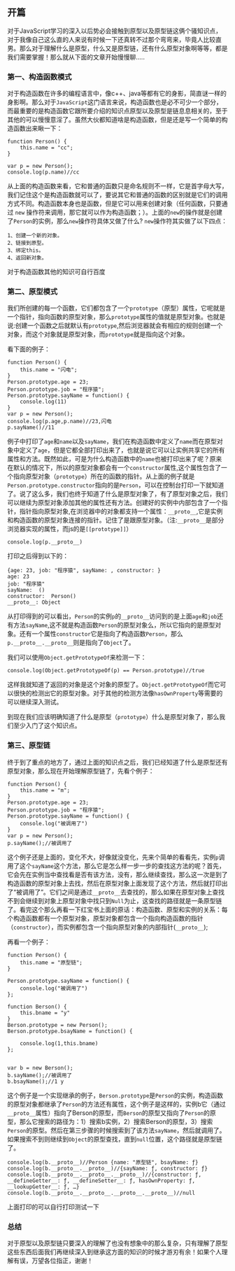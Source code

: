 

## 开篇
对于JavaScript学习的深入以后势必会接触到原型以及原型链这俩个骚知识点，对于我像自己这么直的人来说有时候一下还真转不过那个弯弯来，毕竟人比较直男。那么对于理解什么是原型，什么又是原型链，还有什么原型对象啊等等，都是我们需要掌握！那么就从下面的文章开始慢慢聊…..

### 第一、构造函数模式
对于构造函数在许多的编程语言中，像c++、java等都有它的身影，简直谜一样的身影啊。那么对于`JavaScript`这门语言来说，构造函数也是必不可少一个部分，而最重要的是构造函数它跟所要介绍的知识点原型以及原型是链息息相关的，至于其他的可以慢慢意淫了。虽然大伙都知道啥是构造函数，但是还是写一个简单的构造函数出来瞅一下：
```
function Person() {
    this.name = "cc";
}

var p = new Person();
console.log(p.name)//cc
```
从上面的构造函数来看，它和普通的函数只是命名规则不一样，它是首字母大写，我们记住这个是构造函数就可以了，要说其它和普通的函数的区别就是它们的调用方式不同。构造函数本身也是函数，但是它可以用来创建对象（任何函数，只要通过 `new` 操作符来调用，那它就可以作为构造函数；）。上面的`new`的操作就是创建了`Person`的实例，那么`new`操作符具体又做了什么? `new`操作符其实做了以下四点：
```
1、创建一个新的对象。
2、链接到原型。
3、绑定this。
4、返回新对象。
```
对于构造函数其他的知识可自行百度

### 第二、原型模式
我们所创建的每一个函数，它们都包含了一个`prototype`（原型）属性，它呢就是一个指针，指向函数的原型对象，那么`prototype`属性的值就是原型对象。也就是说:创建一个函数之后就默认有`prototype`,然后浏览器就会有相应的规则创建一个对象，而这个对象就是原型对象，而`prototype`就是指向这个对象。

看下面的例子：
```
function Person() {
    this.name = "闪电";
}
Person.prototype.age = 23;
Person.prototype.job = "程序猿";
Person.prototype.sayName = function() {
    console.log(11)
}
var p = new Person();
console.log(p.age,p.name)//23,闪电
p.sayName()//11
```
例子中打印了`age`和`name`以及`sayName`，我们在构造函数中定义了`name`而在原型对象中定义了`age`，但是它都全部打印出来了，也就是说它可以让实例共享它的所有属性和方法。既然如此，可是为什么构造函数中的`name`也被打印出来了呢？原来在默认的情况下，所以的原型对象都会有一个`constructor`属性,这个属性包含了一个指向原型对象（`prototype`）所在的函数的指针。从上面的例子就是`Person.prototype.constructor`指向的是`Person`，可以在控制台打印一下就知道了。说了这么多，我们也终于知道了什么是原型对象了，有了原型对象之后，我们可以继续为原型对象添加其他的属性还有方法。创建好的实例中内部包含了一个指针，指针指向原型对象,在浏览器中的对象都支持一个属性：`__proto__`,它是实例和构造函数的原型对象连接的指针。记住了是跟原型对象。（注:`__proto__`是部分浏览器实现的属性，而js的是`[[prototype]]`）

```
console.log(p.__proto__)
```
打印之后得到以下的：
```
{age: 23, job: "程序猿", sayName: , constructor: }
age: 23
job: "程序猿"
sayName:  ()
constructor:  Person()
__proto__: Object
```
从打印得到的可以看出，`Person`的实例`p`的`__proto__`访问到的是上面`age`和`job`还有方法`sayName`,这不就是构造函数`Person`的原型对象么，所以它指向的是原型对象。还有一个属性`constructor`它是指向了构造函数`Person`，那么`p.__proto__.__proto__`则是指向了`Object`了。

我们可以使用`Object.getPrototypeOf`来检测一下：
```
console.log(Object.getPrototypeOf(p) == Person.prototype)//true
```
这样我就知道了返回的对象是这个对象的原型了。`Object.getPrototypeOf`而它可以很快的检测出它的原型对象。对于其他的检测方法像`hasOwnProperty`等需要的可以继续深入测试。

到现在我们应该明确知道了什么是原型（`prototype`）什么是原型对象了，那么我们至少入门了这个知识点。

### 第三、原型链
终于到了重点的地方了，通过上面的知识点之后，我们已经知道了什么是原型还有原型对象，那么现在开始理解原型链了，先看个例子：
```
function Person() {
    this.name = "m";
}
Person.prototype.age = 23;
Person.prototype.job = "程序猿";
Person.prototype.sayName = function() {
    console.log("被调用了")
}
var p = new Person();
p.sayName();//被调用了
```
这个例子还是上面的，变化不大，好像就没变化，先来个简单的看看先，实例`p`调用了这个`sayName`这个方法，那么它是怎么样一步一步的查找这方法的呢？首先，它会先在实例当中查找看是否有该方法，没有，那么继续查找，那么这一次是到了构造函数的原型对象上去找，然后在原型对象上面发现了这个方法，然后就打印出了“被调用了”。它们之间是通过`__proto__`去查找的，那么如果在原型对象上查找不到会继续到对象上原型对象中找只到`Null`为止，这查找的路径就是一条原型链了。看完这个那么再看一下红宝书上面的原话：构造函数、原型和实例的关系：每个构造函数都有一个原型对象，原型对象都包含一个指向构造函数的指针（`constructor`），而实例都包含一个指向原型对象的内部指针(`__proto__`);

再看一个例子：
```
function Person() {
    this.name = "原型链";
}

Person.prototype.sayName = function() {
    console.log("被调用了")
};

function Berson() {
    this.bname = "y"
}
Berson.prototype = new Person();
Berson.prototype.bsayName = function() {
    
    console.log(1,this.bname)
};


var b = new Berson();
b.sayName();//被调用了
b.bsayName();//1 y
```
这个例子是一个实现继承的例子，`Berson.prototype`是`Person`的实例，构造函数的原型对象都继承了`Person`的方法还有属性，这个例子是这样的，实例b它（通过`__proto__`属性）指向了Berson的原型，而`Berson`的原型又指向了`Person`的原型，那么它搜索的路径为：1）搜索b实例，2）搜索Berson的原型，3）搜索`Person`的原型。然后在第三步骤的时候搜索到了该方法`sayName`，然后就调用了。如果搜索不到则继续到`Object`的原型查找，直到`null`位置，这个路径就是原型链了。
```
console.log(b.__proto__)//Person {name: "原型链", bsayName: ƒ}
console.log(b.__proto__.__proto__)//{sayName: ƒ, constructor: ƒ}
console.log(b.__proto__.__proto__.__proto__)//{constructor: ƒ, __defineGetter__: ƒ, __defineSetter__: ƒ, hasOwnProperty: ƒ, __lookupGetter__: ƒ, …}
console.log(b.__proto__.__proto__.__proto__.__proto__)//null
```
上面打印的可以自行打印测试一下
### 总结
对于原型以及原型链只要深入的理解了也没有想象中的那么复杂，只有理解了原型这些东西后面我们再继续深入到继承这方面的知识的时候才游刃有余！如果个人理解有误，万望各位指正，谢谢！
